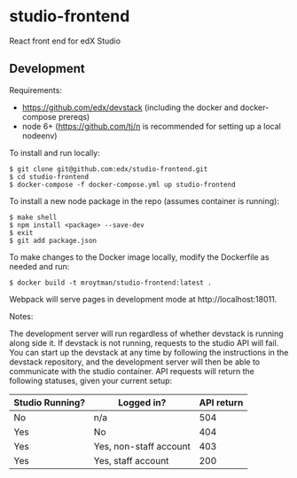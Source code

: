 # studio-frontend
React front end for edX Studio

## Development

Requirements:
* https://github.com/edx/devstack (including the docker and docker-compose prereqs)
* node 6+ (https://github.com/tj/n is recommended for setting up a local nodeenv)

To install and run locally:
```
$ git clone git@github.com:edx/studio-frontend.git
$ cd studio-frontend
$ docker-compose -f docker-compose.yml up studio-frontend
```

To install a new node package in the repo (assumes container is running):
```
$ make shell
$ npm install <package> --save-dev
$ exit
$ git add package.json
```
To make changes to the Docker image locally, modify the Dockerfile as needed and run:
```
$ docker build -t mroytman/studio-frontend:latest .
```

Webpack will serve pages in development mode at http://localhost:18011.

Notes:

The development server will run regardless of whether devstack is running along side it. If devstack is not running, requests to the studio API will fail. You can start up the devstack at any time by following the instructions in the devstack repository, and the development server will then be able to communicate with the studio container. API requests will return the following statuses, given your current setup:

| Studio Running? | Logged in?             | API return |
|-----------------|------------------------|------------|
| No              | n/a                    | 504        |
| Yes             | No                     | 404        |
| Yes             | Yes, non-staff account | 403        |
| Yes             | Yes, staff account     | 200        |
